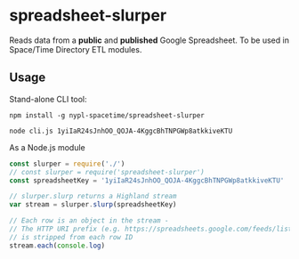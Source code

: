 # spreadsheet-slurper

Reads data from a __public__ and __published__ Google Spreadsheet. To be used in Space/Time Directory ETL modules.

## Usage

Stand-alone CLI tool:

    npm install -g nypl-spacetime/spreadsheet-slurper

    node cli.js 1yiIaR24sJnhOO_QOJA-4KggcBhTNPGWp8atkkiveKTU

As a Node.js module

```js
const slurper = require('./')
// const slurper = require('spreadsheet-slurper')
const spreadsheetKey = '1yiIaR24sJnhOO_QOJA-4KggcBhTNPGWp8atkkiveKTU'

// slurper.slurp returns a Highland stream
var stream = slurper.slurp(spreadsheetKey)

// Each row is an object in the stream -
// The HTTP URI prefix (e.g. https://spreadsheets.google.com/feeds/list/<key>)
// is stripped from each row ID
stream.each(console.log)
```
